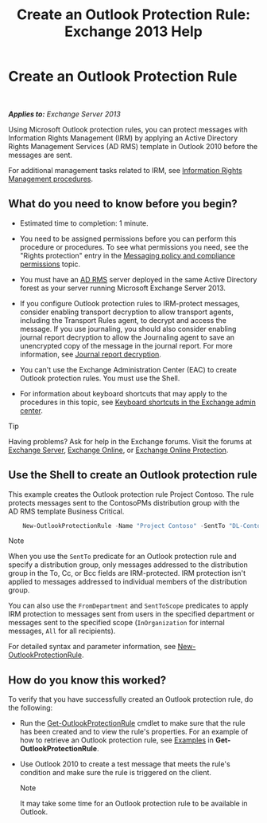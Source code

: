 ﻿---
title: 'Create an Outlook Protection Rule: Exchange 2013 Help'
TOCTitle: Create an Outlook Protection Rule
ms:assetid: da64750d-faaf-44de-ad8c-888eba7fbdbf
ms:mtpsurl: https://technet.microsoft.com/en-us/library/Dd638196(v=EXCHG.150)
ms:contentKeyID: 49319935
ms.date: 12/09/2016
mtps_version: v=EXCHG.150
---

# Create an Outlook Protection Rule

 

_**Applies to:** Exchange Server 2013_


Using Microsoft Outlook protection rules, you can protect messages with Information Rights Management (IRM) by applying an Active Directory Rights Management Services (AD RMS) template in Outlook 2010 before the messages are sent.

For additional management tasks related to IRM, see [Information Rights Management procedures](information-rights-management-procedures-exchange-2013-help.md).

## What do you need to know before you begin?

  - Estimated time to completion: 1 minute.

  - You need to be assigned permissions before you can perform this procedure or procedures. To see what permissions you need, see the "Rights protection" entry in the [Messaging policy and compliance permissions](messaging-policy-and-compliance-permissions-exchange-2013-help.md) topic.

  - You must have an [AD RMS](https://technet.microsoft.com/en-us/library/hh831364.aspx) server deployed in the same Active Directory forest as your server running Microsoft Exchange Server 2013.

  - If you configure Outlook protection rules to IRM-protect messages, consider enabling transport decryption to allow transport agents, including the Transport Rules agent, to decrypt and access the message. If you use journaling, you should also consider enabling journal report decryption to allow the Journaling agent to save an unencrypted copy of the message in the journal report. For more information, see [Journal report decryption](journal-report-decryption-exchange-2013-help.md).

  - You can't use the Exchange Administration Center (EAC) to create Outlook protection rules. You must use the Shell.

  - For information about keyboard shortcuts that may apply to the procedures in this topic, see [Keyboard shortcuts in the Exchange admin center](keyboard-shortcuts-in-the-exchange-admin-center-2013-help.md).


> [!TIP]
> Having problems? Ask for help in the Exchange forums. Visit the forums at <A href="https://go.microsoft.com/fwlink/p/?linkid=60612">Exchange Server</A>, <A href="https://go.microsoft.com/fwlink/p/?linkid=267542">Exchange Online</A>, or <A href="https://go.microsoft.com/fwlink/p/?linkid=285351">Exchange Online Protection</A>.



## Use the Shell to create an Outlook protection rule

This example creates the Outlook protection rule Project Contoso. The rule protects messages sent to the ContosoPMs distribution group with the AD RMS template Business Critical.

```powershell
    New-OutlookProtectionRule -Name "Project Contoso" -SentTo "DL-ContosoPMs@contoso.com" -ApplyRightsProtectionTemplate "Business Critical"
```

> [!NOTE]
> When you use the <CODE>SentTo</CODE> predicate for an Outlook protection rule and specify a distribution group, only messages addressed to the distribution group in the To, Cc, or Bcc fields are IRM-protected. IRM protection isn't applied to messages addressed to individual members of the distribution group.



You can also use the `FromDepartment` and `SentToScope` predicates to apply IRM protection to messages sent from users in the specified department or messages sent to the specified scope (`InOrganization` for internal messages, `All` for all recipients).

For detailed syntax and parameter information, see [New-OutlookProtectionRule](https://technet.microsoft.com/en-us/library/dd298182\(v=exchg.150\)).

## How do you know this worked?

To verify that you have successfully created an Outlook protection rule, do the following:

  - Run the [Get-OutlookProtectionRule](https://technet.microsoft.com/en-us/library/dd298004\(v=exchg.150\)) cmdlet to make sure that the rule has been created and to view the rule's properties. For an example of how to retrieve an Outlook protection rule, see [Examples](https://technet.microsoft.com/en-us/dd298004\(exchg.150\)#examples) in **Get-OutlookProtectionRule**.

  - Use Outlook 2010 to create a test message that meets the rule's condition and make sure the rule is triggered on the client.
    

    > [!NOTE]
    > It may take some time for an Outlook protection rule to be available in Outlook.


